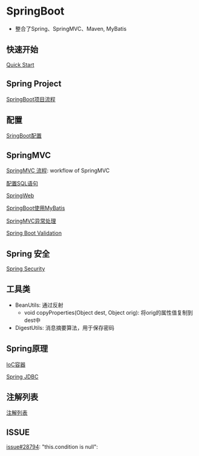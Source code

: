 # SpringBoot

- 整合了Spring、SpringMVC、Maven, MyBatis

## 快速开始

[Quick Start](SpringBoot_QuickStart.md)

## Spring Project

[SpringBoot项目流程](SpringBoot_Project_Workflow.md)

## 配置

[SringBoot配置](SpringBoot_Configuration.md)

## SpringMVC

[SpringMVC 流程](SpringMVC_Workflow.md): workflow of SpringMVC

[配置SQL语句](Java_SpringMVC_Config_SQL.md)

[SpringWeb](SpringBoot_SpringWeb.md)

[SpringBoot使用MyBatis](SpringBoot_MyBatis.md)

[SpringMVC异常处理](SpringMVC_Exception.md)

[Spring Boot Validation](SpringBoot_Validation.md)

## Spring 安全

[Spring Security](SpringBoot_SpringSecurity.md)

## 工具类

- BeanUtils: 通过反射
  - void copyProperties(Object dest, Object orig): 将orig的属性值复制到dest中
- DigestUtils: 消息摘要算法，用于保存密码

## Spring原理

[IoC容器](Spring_IoC_Container.md)

[Spring JDBC](Spring_JDBC.md)

## 注解列表

[注解列表](SpringBoot_Annotation_List.md)

## ISSUE

[issue#28794](https://github.com/spring-projects/spring-boot/issues/28794): "this.condition is null":  